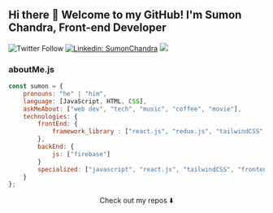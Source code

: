 ## Hi there 👋 Welcome to my GitHub! I'm Sumon Chandra, Front-end Developer


![Twitter Follow](https://img.shields.io/twitter/follow/Sumon__Chandra?style=social)
[![Linkedin: SumonChandra](https://img.shields.io/badge/sumonchandra-blue?style=flat-square&logo=Linkedin&logoColor=white&link=https://www.linkedin.com/in/sumonchandra)](https://www.linkedin.com/in/sumonchandra)
![](https://visitor-badge.glitch.me/badge?page_id=sumon-chandra.sumon-chandra)

### aboutMe.js

```javascript
const sumon = {
    pronouns: "he" | "him",
    language: [JavaScript, HTML, CSS],
    askMeAbout: ["web dev", "tech", "music", "coffee", "movie"],
    technologies: {
        frontEnd: {
            framework_library : ["react.js", "redux.js", "tailwindCSS", "boorstrap", "materialUI", "chakraUI"]
        },
        backEnd: {
            js: ["firebase"]
        }
        specialized: ["javascript", "react.js", "tailwindCSS", "frontend architecture"]
    }
};
```

<p align="center">
Check out my repos ⬇️  
</p>


